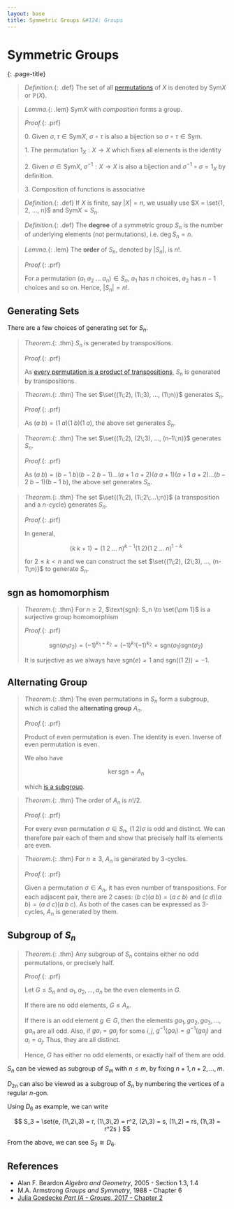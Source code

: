 ```yaml
---
layout: base
title: Symmetric Groups &#124; Groups
---
```


# Symmetric Groups
{: .page-title}

> *Definition.*{: .def}
> The set of all [permutations](permutations.md) of $X$ is denoted by $\text{Sym} X$ or $\mathbb{P}(X)$.

> *Lemma.*{: .lem}
> $\text{Sym} X$ with _composition_ forms a group.
>
> *Proof.*{: .prf}
>
> 0\. Given $\sigma, \tau \in \text{Sym} X$, $\sigma \circ \tau$ is also a bijection so $\sigma \circ \tau \in \text{Sym}$.
>
> 1\. The permutation $1_X: X \to X$ which fixes all elements is the identity
>
> 2\. Given $\sigma \in \text{Sym} X$, $\sigma^{-1}: X \to X$ is also a bijection and $\sigma^{-1} \circ \sigma = 1_X$ by definition.
>
> 3\. Composition of functions is associative

> *Definition.*{: .def}
> If $X$ is finite, say $\vert X \vert = n$, we usually use $X = \set{1, 2, ..., n}$ and $\text{Sym} X = S_n$.

> *Definition.*{: .def}
> The **degree** of a symmetric group $S_n$ is the number of underlying elements (not permutations), i.e. $\text{deg}\,S_n = n$.

> *Lemma.*{: .lem}
> The **order** of $S_n$, denoted by $\vert S_n \vert$, is $n!$.
>
> *Proof.*{: .prf}
>
> For a permutation $(a_1\;a_2\;...\;a_n) \in S_n$, $a_1$ has $n$ choices, $a_2$ has $n - 1$ choices and so on. Hence, $\vert S_n \vert = n!$.

## Generating Sets

There are a few choices of generating set for $S_n$.

> *Theorem.*{: .thm}
> $S_n$ is generated by transpositions.
>
> *Proof.*{: .prf}
>
> As [every permutation is a product of transpositions](permutations.md#permutation-transpositions), $S_n$ is generated by transpositions.

> *Theorem.*{: .thm}
> The set $\set{(1\;2), (1\;3), ..., (1\;n)}$ generates $S_n$.
>
> *Proof.*{: .prf}
>
> As $(a\;b) = (1\;a)(1\;b)(1\;a)$, the above set generates $S_n$.

> *Theorem.*{: .thm}
> The set $\set{(1\;2), (2\;3), ..., (n-1\;n)}$ generates $S_n$.
>
> *Proof.*{: .prf}
>
> As $(a\;b) = (b-1\;b)(b-2\;b-1)...(a+1\;a+2)(a\;a+1)(a+1\;a+2)...(b-2\;b-1)(b-1\;b)$,
> the above set generates $S_n$.

> *Theorem.*{: .thm}
> The set $\set{(1\;2), (1\;2\;...\;n)}$ (a transposition and a $n$-cycle) generates $S_n$.
>
> *Proof.*{: .prf}
>
> In general,
>
> $$
  (k\;k+1) = (1\;2\;...\;n)^{k-1}(1\;2)(1\;2\;...\;n)^{1-k}
  $$
>
> for $2 \le k < n$ and we can construct the set $\set{(1\;2), (2\;3), ..., (n-1\;n)}$ to generate $S_n$.

## $\text{sgn}$ as homomorphism

> *Theorem.*{: .thm}
> For $n \ge 2$, $\text{sgn}: S_n \to \set{\pm 1}$ is a surjective group homomorphism
>
> *Proof.*{: .prf}
>
> $$
  \text{sgn}(\sigma_1\sigma_2) = (-1)^{k_1 + k_2} = (-1)^{k_1}(-1)^{k_2} = \text{sgn}(\sigma_1)\text{sgn}(\sigma_2)
  $$
>
> It is surjective as we always have $\text{sgn}(e) = 1$ and $\text{sgn}((1\;2)) = -1$.

## Alternating Group

> *Theorem.*{: .thm}
> The even permutations in $S_n$ form a subgroup, which is called the **alternating group** $A_n$.
>
> *Proof.*{: .prf}
>
> Product of even permutation is even. The identity is even. Inverse of even permutation is even.
>
> We also have
>
> $$
  \ker \text{sgn} = A_n
  $$
>
> which [is a subgroup](homomorphisms.md#kernel-image-subgroup).

> *Theorem.*{: .thm}
> The order of $A_n$ is $n!/2$.
>
> *Proof.*{: .prf}
>
> For every even permutation $\sigma \in S_n$, $(1\;2)\sigma$ is odd and distinct.
> We can therefore pair each of them and show that precisely half its elements are even.

> *Theorem.*{: .thm}
> For $n \ge 3$, $A_n$ is generated by 3-cycles.
>
> *Proof.*{: .prf}
>
> Given a permutation $\sigma \in A_n$, it has even number of transpositions.
> For each adjacent pair, there are 2 cases: $(b\;c)(a\;b) = (a\;c\;b)$ and $(c\;d)(a\;b) = (a\;d\;c)(a\;b\;c)$.
> As both of the cases can be expressed as 3-cycles, $A_n$ is generated by them.

## Subgroup of $S_n$

> *Theorem.*{: .thm}
> Any subgroup of $S_n$ contains either no odd permutations, or precisely half.
>
> *Proof.*{: .prf}
>
> Let $G \le S_n$ and $a_1, a_2, ..., a_n$ be the even elements in $G$.
>
> If there are no odd elements, $G \le A_n$.
>
> If there is an odd element $g \in G$, then the elements $ga_1, ga_2, ga_3, ..., ga_n$ are all odd.
> Also, if $ga_i = ga_j$ for some $i, j$, $g^{-1}(ga_i) = g^{-1}(ga_j)$ and $a_i = a_j$. Thus, they are all distinct.
>
> Hence, $G$ has either no odd elements, or exactly half of them are odd.

$S_n$ can be viewed as subgroup of $S_m$ with $n \le m$, by fixing $n+1, n+2, ..., m$.

$D_{2n}$ can also be viewed as a subgroup of $S_n$ by numbering the vertices of a regular $n$-gon.

Using $D_6$ as example, we can write

$$
S_3 = \set{e, (1\,2\,3) = r, (1\,3\,2) = r^2, (2\,3) = s, (1\,2) = rs, (1\,3) = r^2s }
$$

From the above, we can see $S_3 \cong D_6$.

## References

* Alan F. Beardon _Algebra and Geometry_, 2005 - Section 1.3, 1.4
* M.A. Armstrong _Groups and Symmetry_, 1988 - Chapter 6
* [Julia Goedecke _Part IA - Groups_, 2017 - Chapter 2](https://www.julia-goedecke.de/pdf/GroupsNotes.pdf)
